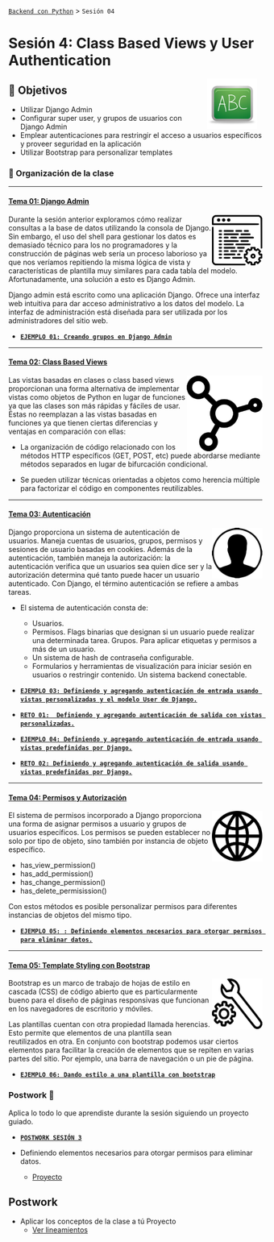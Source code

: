 [`Backend con Python`](../Readme.md) > `Sesión 04`
# Sesión 4: Class Based Views y User Authentication


<img src="img/pizarron.png" align="right" height="100" width="100" hspace="10">

## :dart: Objetivos

- Utilizar Django Admin
- Configurar super user, y grupos de usuarios con Django Admin
- Emplear autenticaciones para restringir el acceso a usuarios específicos y proveer seguridad en la aplicación
- Utilizar Bootstrap para personalizar templates

### 📂 Organización de la clase
***


#### <ins>Tema 01: Django Admin</ins>
<img src="img/imagen1.png" align="right" height="100" width="100">

Durante la sesión anterior exploramos cómo realizar consultas a la base de datos utilizando la consola de Django. Sin embargo,  el uso del shell para gestionar los datos es demasiado técnico para los no programadores y la construcción de páginas web sería un proceso laborioso ya que nos veríamos repitiendo la misma lógica de vista y características de plantilla muy similares para cada tabla del modelo. Afortunadamente, una solución  a esto es Django Admin.


Django admin está escrito como una aplicación Django. Ofrece una interfaz web intuitiva para dar acceso administrativo a los datos del modelo. La interfaz de administración está diseñada para ser utilizada por los administradores del sitio web.



   - [**`EJEMPLO 01: Creando grupos en Django Admin`**](Ejemplo-01)


***
#### <ins>Tema 02: Class Based Views</ins>
<img src="img/imagen2.png" align="right" height="150" width="150">


Las vistas basadas en clases o class based views proporcionan una forma alternativa de implementar vistas como objetos de Python en lugar de funciones ya que las clases son más rápidas y fáciles de usar. Éstas no reemplazan a las vistas basadas en funciones ya que tienen ciertas diferencias y ventajas en comparación con ellas:

- La organización de código relacionado con los métodos HTTP específicos (GET, POST, etc) puede abordarse mediante métodos separados en lugar de bifurcación condicional.

- Se pueden utilizar técnicas orientadas a objetos como herencia múltiple para factorizar el código en componentes reutilizables.



***
#### <ins>Tema 03: Autenticación</ins>
<img src="img/imagen3.png" align="right" height="100" width="100">


Django proporciona un sistema de autenticación de usuarios. Maneja cuentas de usuarios, grupos, permisos y sesiones de usuario basadas en cookies. Además de la autenticación, también maneja la autorización: la autenticación verifica que un usuarios sea quien dice ser y la autorización determina qué tanto puede hacer un usuario autenticado. Con Django, el término autenticación se refiere a ambas tareas.

- El sistema de autenticación consta de:

  - Usuarios.
  - Permisos. Flags binarias que designan si un usuario puede realizar una determinada tarea.
Grupos. Para aplicar etiquetas y permisos a más de un usuario.
  - Un sistema de hash de contraseña configurable.
  - Formularios y herramientas de visualización para iniciar sesión en usuarios o restringir contenido.
Un sistema backend conectable.

 - [**`EJEMPLO 03: Definiendo y agregando autenticación de entrada usando vistas personalizadas y el modelo User de Django.`**](Ejemplo-03)


- [**`RETO 01:  Definiendo y agregando autenticación de salida con vistas personalizadas.`**](Reto-01)

- [**`EJEMPLO 04: Definiendo y agregando autenticación de entrada usando vistas predefinidas por Django.`**](Ejemplo-04)

- [**`RETO 02: Definiendo y agregando autenticación de salida usando vistas predefinidas por Django.`**](Reto-02)



***
#### <ins>Tema 04: Permisos y Autorización</ins>
<img src="img/imagen4.png" align="right" height="100" width="100">

El sistema de permisos incorporado a Django proporciona una forma de asignar permisos a usuario y grupos de usuarios específicos. Los permisos se pueden establecer no solo por tipo de objeto, sino también por instancia de objeto específico.

- has_view_permission()
- has_add_permission()
- has_change_permission()
- has_delete_permisission()


Con estos métodos es posible personalizar permisos para diferentes instancias de objetos del mismo tipo.


   - [**`EJEMPLO 05: : Definiendo elementos necesarios para otorgar permisos para eliminar datos.`**](Ejemplo-05)


***
#### <ins>Tema 05: Template Styling con Bootstrap</ins>
<img src="img/imagen5.png" align="right" height="100" width="100">

Bootstrap es un marco de trabajo de hojas de estilo en cascada (CSS) de código abierto que es particularmente bueno para el diseño de páginas responsivas que funcionan en los navegadores de escritorio y móviles.

Las plantillas cuentan con otra propiedad llamada herencias. Esto permite que elementos de una plantilla sean reutilizados en otra. En conjunto con bootstrap podemos usar ciertos elementos para facilitar la creación de elementos que se repiten en varias partes del sitio. Por ejemplo, una barra de navegación o un pie de página.


   - [**`EJEMPLO 06: Dando estilo a una plantilla con bootstrap`**](Ejemplo-06)


### Postwork :memo:
Aplica lo todo lo que aprendiste durante la sesión siguiendo un proyecto guiado.

- [**`POSTWORK SESIÓN 3`**](Postwork/Readme.md)



 
- Definiendo elementos necesarios para otorgar permisos para eliminar datos.  
  - [Proyecto](Proyecto)

## Postwork
 - Aplicar los conceptos de la clase a tú Proyecto
   - [Ver lineamientos](Postwork)
